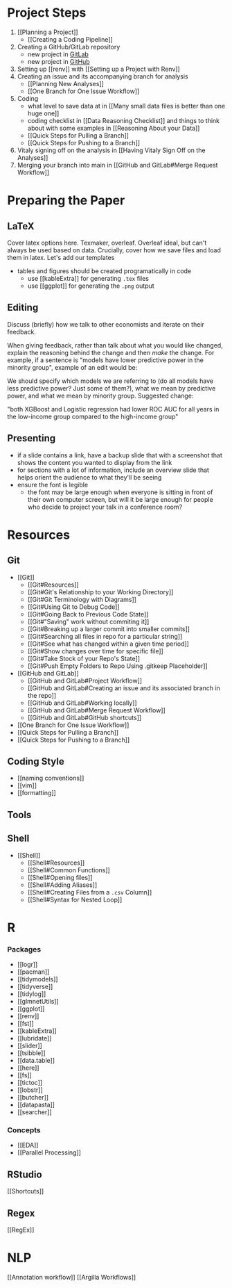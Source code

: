 # Project Steps
1. [[Planning a Project]] 
	- [[Creating a Coding Pipeline]]
2. Creating a GitHub/GitLab repository
	- new project in [GitLab](https://docs.gitlab.com/ee/user/project/)
	- new project in [GitHub](https://docs.github.com/en/issues/organizing-your-work-with-project-boards/managing-project-boards/creating-a-project-board)
3. Setting up [[renv]] with [[Setting up a Project with Renv]]
4. Creating an issue and its accompanying branch for analysis
	- [[Planning New Analyses]]
	- [[One Branch for One Issue Workflow]]
5. Coding
	- what level to save data at in [[Many small data files is better than one huge one]]
	- coding checklist in [[Data Reasoning Checklist]] and things to think about with some examples in [[Reasoning About your Data]] 
	- [[Quick Steps for Pulling a Branch]] 
	- [[Quick Steps for Pushing to a Branch]] 
6. Vitaly signing off on the analysis in [[Having Vitaly Sign Off on the Analyses]]
7. Merging your branch into main in [[GitHub and GitLab#Merge Request Workflow]]

# Preparing the Paper

## LaTeX 
Cover latex options here. Texmaker, overleaf. Overleaf ideal, but can't always be used based on data.  Crucially, cover how we save files and load them in latex. Let's add our templates

- tables and figures should be created programatically in code
	- use [[kableExtra]] for generating `.tex` files
	- use [[ggplot]] for generating the `.png` output

## Editing
Discuss (briefly) how we talk to other economists and iterate on their feedback.  

When giving feedback, rather than talk about what you would like changed, explain the reasoning behind the change and then *make* the change. For example, if a sentence is "models have lower predictive power in the minority group", example of an edit would be:

We should specify which models we are referring to (do all models have less predictive power? Just some of them?), what we mean by predictive power, and what we mean by minority group. Suggested change:

"both XGBoost and Logistic regression had lower ROC AUC for all years in the low-income group compared to the high-income group"

## Presenting
- if a slide contains a link, have a backup slide that with a screenshot that shows the content you wanted to display from the link
- for sections with a lot of information, include an overview slide that helps orient the audience to what they'll be seeing
- ensure the font is legible
	- the font may be large enough when everyone is sitting in front of their own computer screen, but will it be large enough for people who decide to project your talk in a conference room?

# Resources

## Git
- [[Git]]
	- [[Git#Resources]]
	- [[Git#Git's Relationship to your Working Directory]]
	- [[Git#Git Terminology with Diagrams]]
	- [[Git#Using Git to Debug Code]]
	- [[Git#Going Back to Previous Code State]]
	- [[Git#"Saving" work without commiting it]]
	- [[Git#Breaking up a larger commit into smaller commits]]
	- [[Git#Searching all files in repo for a particular string]]
	- [[Git#See what has changed within a given time period]]
	- [[Git#Show changes over time for specific file]]
	- [[Git#Take Stock of your Repo's State]]
	- [[Git#Push Empty Folders to Repo Using .gitkeep Placeholder]]
- [[GitHub and GitLab]]
	- [[GitHub and GitLab#Project Workflow]]
	- [[GitHub and GitLab#Creating an issue and its associated branch in the repo]]
	- [[GitHub and GitLab#Working locally]]
	- [[GitHub and GitLab#Merge Request Workflow]]
	- [[GitHub and GitLab#GitHub shortcuts]]
- [[One Branch for One Issue Workflow]]
- [[Quick Steps for Pulling a Branch]]
- [[Quick Steps for Pushing to a Branch]]

## Coding Style
- [[naming conventions]]
- [[vim]]
- [[formatting]]

## Tools 

## Shell 
- [[Shell]]
	- [[Shell#Resources]]
	- [[Shell#Common Functions]]
	- [[Shell#Opening files]]
	- [[Shell#Adding Aliases]]
	- [[Shell#Creating Files from a `.csv` Column]]
	- [[Shell#Syntax for Nested Loop]]

# R

### Packages
- [[logr]]
- [[pacman]]
- [[tidymodels]]
- [[tidyverse]]
- [[tidylog]]
- [[glmnetUtils]]
- [[ggplot]]
- [[renv]]
- [[fst]]
- [[kableExtra]]
- [[lubridate]]
- [[slider]]
- [[tsibble]]
- [[data.table]]
- [[here]]
- [[fs]]
- [[tictoc]]
- [[lobstr]]
- [[butcher]]
- [[datapasta]]
- [[searcher]]

### Concepts
- [[EDA]]
- [[Parallel Processing]]

## RStudio
[[Shortcuts]]

## Regex
[[RegEx]]

# NLP
[[Annotation workflow]]
[[Argilla Workflows]]
























